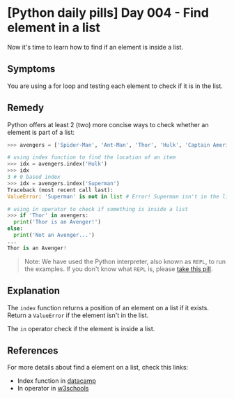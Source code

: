 # [Python daily pills] Day 004 - Find element in a list

Now it's time to learn how to find if an element is inside a list.

## Symptoms

You are using a for loop and testing each element to check if it is in the list.

## Remedy

Python offers at least 2 (two) more concise ways to check whether an element is part of a list:

```python
>>> avengers = ['Spider-Man', 'Ant-Man', 'Thor', 'Hulk', 'Captain America', 'Black Panther', 'Iron Man']

# using index function to find the location of an item
>>> idx = avengers.index('Hulk')
>>> idx
3 # 0 based index
>>> idx = avengers.index('Superman')
Traceback (most recent call last):
ValueError: 'Superman' is not in list # Error! Superman isn't in the list

# using in operator to check if something is inside a list
>>> if 'Thor' in avengers:
  print('Thor is an Avenger!')
else:
  print('Not an Avenger...')
...
Thor is an Avenger!
```

> Note: We have used the Python interpreter, also known as `REPL`, to run the examples. If you don't know what `REPL` is, please [take this pill](../day-005).

## Explanation

The `index` function returns a position of an element on a list if it exists. Return a `ValueError` if the element isn't in the list.

The `in` operator check if the element is inside a list.

## References

For more details about find a element on a list, check this links:

- Index function in [datacamp](https://www.datacamp.com/community/tutorials/python-list-index)
- In operator in [w3schools](https://www.w3schools.com/python/python_operators.asp#:~:text=Python-,Membership,-Operators)
